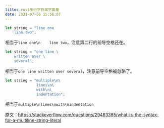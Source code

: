 ```yaml
---
title: rust多行字符串字面量
date: 2021-07-06 15:56:07
---
```


```rust
let string = "line one
    line two";
```
相当于`line one\n    line two`，注意第二行的前导空格还在。

```rust
let string = "one line \
    written over \
    several";
```
相当于`one line written over several`，注意前导空格被忽略了。

```rust
let string = "multiple\n\
              lines\n\
              with\n\
              indentation";
```
相当于`multiple\nlines\nwith\nindentation`

原文：<https://stackoverflow.com/questions/29483365/what-is-the-syntax-for-a-multiline-string-literal>
